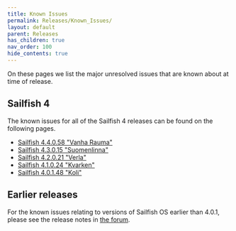 ```yaml
---
title: Known Issues
permalink: Releases/Known_Issues/
layout: default
parent: Releases
has_children: true
nav_order: 100
hide_contents: true
---
```


On these pages we list the major unresolved issues that are known about at time of release.

## Sailfish 4

The known issues for all of the Sailfish 4 releases can be found on the following pages.

- [Sailfish 4.4.0.58 "Vanha Rauma"](/Releases/Known_Issues/Vanha_Rauma/)
- [Sailfish 4.3.0.15 "Suomenlinna"](/Releases/Known_Issues/Suomenlinna/)
- [Sailfish 4.2.0.21 "Verla"](/Releases/Known_Issues/Verla/)
- [Sailfish 4.1.0.24 "Kvarken"](/Releases/Known_Issues/Kvarken/)
- [Sailfish 4.0.1.48 "Koli"](/Releases/Known_Issues/Koli/)

## Earlier releases

For the known issues relating to versions of Sailfish OS earlier than 4.0.1, please see the release notes in [the forum](https://forum.sailfishos.org/tag/release-notes).

